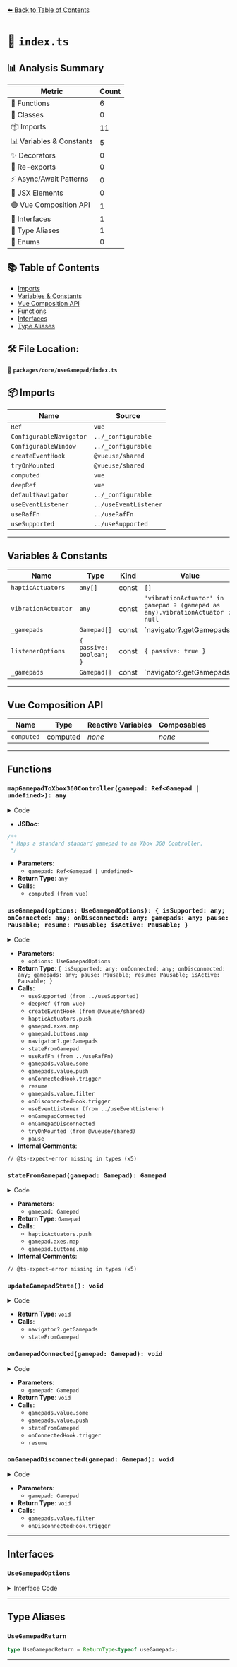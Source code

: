[⬅️ Back to Table of Contents](../../../index.md)

# 📄 `index.ts`

## 📊 Analysis Summary

| Metric | Count |
|--------|-------|
| 🔧 Functions | 6 |
| 🧱 Classes | 0 |
| 📦 Imports | 11 |
| 📊 Variables & Constants | 5 |
| ✨ Decorators | 0 |
| 🔄 Re-exports | 0 |
| ⚡ Async/Await Patterns | 0 |
| 💠 JSX Elements | 0 |
| 🟢 Vue Composition API | 1 |
| 📐 Interfaces | 1 |
| 📑 Type Aliases | 1 |
| 🎯 Enums | 0 |

## 📚 Table of Contents

- [Imports](#imports)
- [Variables & Constants](#variables-constants)
- [Vue Composition API](#vue-composition-api)
- [Functions](#functions)
- [Interfaces](#interfaces)
- [Type Aliases](#type-aliases)

## 🛠️ File Location:
📂 **`packages/core/useGamepad/index.ts`**

## 📦 Imports

| Name | Source |
|------|--------|
| `Ref` | `vue` |
| `ConfigurableNavigator` | `../_configurable` |
| `ConfigurableWindow` | `../_configurable` |
| `createEventHook` | `@vueuse/shared` |
| `tryOnMounted` | `@vueuse/shared` |
| `computed` | `vue` |
| `deepRef` | `vue` |
| `defaultNavigator` | `../_configurable` |
| `useEventListener` | `../useEventListener` |
| `useRafFn` | `../useRafFn` |
| `useSupported` | `../useSupported` |


---

## Variables & Constants

| Name | Type | Kind | Value | Exported |
|------|------|------|-------|----------|
| `hapticActuators` | `any[]` | const | `[]` | ✗ |
| `vibrationActuator` | `any` | const | `'vibrationActuator' in gamepad ? (gamepad as any).vibrationActuator : null` | ✗ |
| `_gamepads` | `Gamepad[]` | const | `navigator?.getGamepads() || []` | ✗ |
| `listenerOptions` | `{ passive: boolean; }` | const | `{ passive: true }` | ✗ |
| `_gamepads` | `Gamepad[]` | const | `navigator?.getGamepads() || []` | ✗ |


---

## Vue Composition API

| Name | Type | Reactive Variables | Composables |
|------|------|-------------------|-------------|
| `computed` | computed | *none* | *none* |


---

## Functions

### `mapGamepadToXbox360Controller(gamepad: Ref<Gamepad | undefined>): any`

<details><summary>Code</summary>

```ts
export function mapGamepadToXbox360Controller(gamepad: Ref<Gamepad | undefined>) {
  return computed(() => {
    if (gamepad.value) {
      return {
        buttons: {
          a: gamepad.value.buttons[0],
          b: gamepad.value.buttons[1],
          x: gamepad.value.buttons[2],
          y: gamepad.value.buttons[3],
        },
        bumper: {
          left: gamepad.value.buttons[4],
          right: gamepad.value.buttons[5],
        },
        triggers: {
          left: gamepad.value.buttons[6],
          right: gamepad.value.buttons[7],
        },
        stick: {
          left: {
            horizontal: gamepad.value.axes[0],
            vertical: gamepad.value.axes[1],
            button: gamepad.value.buttons[10],
          },
          right: {
            horizontal: gamepad.value.axes[2],
            vertical: gamepad.value.axes[3],
            button: gamepad.value.buttons[11],
          },
        },
        dpad: {
          up: gamepad.value.buttons[12],
          down: gamepad.value.buttons[13],
          left: gamepad.value.buttons[14],
          right: gamepad.value.buttons[15],
        },
        back: gamepad.value.buttons[8],
        start: gamepad.value.buttons[9],
      }
    }

    return null
  })
}
```
</details>

- **JSDoc**:
```ts
/**
 * Maps a standard standard gamepad to an Xbox 360 Controller.
 */
```

- **Parameters**:
  - `gamepad: Ref<Gamepad | undefined>`
- **Return Type**: `any`
- **Calls**:
  - `computed (from vue)`
### `useGamepad(options: UseGamepadOptions): { isSupported: any; onConnected: any; onDisconnected: any; gamepads: any; pause: Pausable; resume: Pausable; isActive: Pausable; }`

<details><summary>Code</summary>

```ts
export function useGamepad(options: UseGamepadOptions = {}) {
  const {
    navigator = defaultNavigator,
  } = options
  const isSupported = useSupported(() => navigator && 'getGamepads' in navigator)
  const gamepads = deepRef<Gamepad[]>([])

  const onConnectedHook = createEventHook<number>()
  const onDisconnectedHook = createEventHook<number>()

  const stateFromGamepad = (gamepad: Gamepad) => {
    const hapticActuators = []
    const vibrationActuator = 'vibrationActuator' in gamepad ? (gamepad as any).vibrationActuator : null

    if (vibrationActuator)
      hapticActuators.push(vibrationActuator)

    // @ts-expect-error missing in types
    if (gamepad.hapticActuators)
      // @ts-expect-error missing in types
      hapticActuators.push(...gamepad.hapticActuators)

    return {
      id: gamepad.id,
      index: gamepad.index,
      connected: gamepad.connected,
      mapping: gamepad.mapping,
      timestamp: gamepad.timestamp,
      vibrationActuator: gamepad.vibrationActuator,
      hapticActuators,
      axes: gamepad.axes.map(axes => axes),
      buttons: gamepad.buttons.map(button => ({ pressed: button.pressed, touched: button.touched, value: button.value })),
    } as Gamepad
  }

  const updateGamepadState = () => {
    const _gamepads = navigator?.getGamepads() || []

    for (const gamepad of _gamepads) {
      if (gamepad && gamepads.value[gamepad.index])
        gamepads.value[gamepad.index] = stateFromGamepad(gamepad)
    }
  }

  const { isActive, pause, resume } = useRafFn(updateGamepadState)

  const onGamepadConnected = (gamepad: Gamepad) => {
    if (!gamepads.value.some(({ index }) => index === gamepad.index)) {
      gamepads.value.push(stateFromGamepad(gamepad))
      onConnectedHook.trigger(gamepad.index)
    }

    resume()
  }

  const onGamepadDisconnected = (gamepad: Gamepad) => {
    gamepads.value = gamepads.value.filter(x => x.index !== gamepad.index)
    onDisconnectedHook.trigger(gamepad.index)
  }

  const listenerOptions = { passive: true }
  useEventListener('gamepadconnected', e => onGamepadConnected(e.gamepad), listenerOptions)
  useEventListener('gamepaddisconnected', e => onGamepadDisconnected(e.gamepad), listenerOptions)

  tryOnMounted(() => {
    const _gamepads = navigator?.getGamepads() || []

    for (const gamepad of _gamepads) {
      if (gamepad && gamepads.value[gamepad.index])
        onGamepadConnected(gamepad)
    }
  })

  pause()

  return {
    isSupported,
    onConnected: onConnectedHook.on,
    onDisconnected: onDisconnectedHook.on,
    gamepads,
    pause,
    resume,
    isActive,
  }
}
```
</details>

- **Parameters**:
  - `options: UseGamepadOptions`
- **Return Type**: `{ isSupported: any; onConnected: any; onDisconnected: any; gamepads: any; pause: Pausable; resume: Pausable; isActive: Pausable; }`
- **Calls**:
  - `useSupported (from ../useSupported)`
  - `deepRef (from vue)`
  - `createEventHook (from @vueuse/shared)`
  - `hapticActuators.push`
  - `gamepad.axes.map`
  - `gamepad.buttons.map`
  - `navigator?.getGamepads`
  - `stateFromGamepad`
  - `useRafFn (from ../useRafFn)`
  - `gamepads.value.some`
  - `gamepads.value.push`
  - `onConnectedHook.trigger`
  - `resume`
  - `gamepads.value.filter`
  - `onDisconnectedHook.trigger`
  - `useEventListener (from ../useEventListener)`
  - `onGamepadConnected`
  - `onGamepadDisconnected`
  - `tryOnMounted (from @vueuse/shared)`
  - `pause`
- **Internal Comments**:
```
// @ts-expect-error missing in types (x5)
```

### `stateFromGamepad(gamepad: Gamepad): Gamepad`

<details><summary>Code</summary>

```ts
(gamepad: Gamepad) => {
    const hapticActuators = []
    const vibrationActuator = 'vibrationActuator' in gamepad ? (gamepad as any).vibrationActuator : null

    if (vibrationActuator)
      hapticActuators.push(vibrationActuator)

    // @ts-expect-error missing in types
    if (gamepad.hapticActuators)
      // @ts-expect-error missing in types
      hapticActuators.push(...gamepad.hapticActuators)

    return {
      id: gamepad.id,
      index: gamepad.index,
      connected: gamepad.connected,
      mapping: gamepad.mapping,
      timestamp: gamepad.timestamp,
      vibrationActuator: gamepad.vibrationActuator,
      hapticActuators,
      axes: gamepad.axes.map(axes => axes),
      buttons: gamepad.buttons.map(button => ({ pressed: button.pressed, touched: button.touched, value: button.value })),
    } as Gamepad
  }
```
</details>

- **Parameters**:
  - `gamepad: Gamepad`
- **Return Type**: `Gamepad`
- **Calls**:
  - `hapticActuators.push`
  - `gamepad.axes.map`
  - `gamepad.buttons.map`
- **Internal Comments**:
```
// @ts-expect-error missing in types (x5)
```

### `updateGamepadState(): void`

<details><summary>Code</summary>

```ts
() => {
    const _gamepads = navigator?.getGamepads() || []

    for (const gamepad of _gamepads) {
      if (gamepad && gamepads.value[gamepad.index])
        gamepads.value[gamepad.index] = stateFromGamepad(gamepad)
    }
  }
```
</details>

- **Return Type**: `void`
- **Calls**:
  - `navigator?.getGamepads`
  - `stateFromGamepad`
### `onGamepadConnected(gamepad: Gamepad): void`

<details><summary>Code</summary>

```ts
(gamepad: Gamepad) => {
    if (!gamepads.value.some(({ index }) => index === gamepad.index)) {
      gamepads.value.push(stateFromGamepad(gamepad))
      onConnectedHook.trigger(gamepad.index)
    }

    resume()
  }
```
</details>

- **Parameters**:
  - `gamepad: Gamepad`
- **Return Type**: `void`
- **Calls**:
  - `gamepads.value.some`
  - `gamepads.value.push`
  - `stateFromGamepad`
  - `onConnectedHook.trigger`
  - `resume`
### `onGamepadDisconnected(gamepad: Gamepad): void`

<details><summary>Code</summary>

```ts
(gamepad: Gamepad) => {
    gamepads.value = gamepads.value.filter(x => x.index !== gamepad.index)
    onDisconnectedHook.trigger(gamepad.index)
  }
```
</details>

- **Parameters**:
  - `gamepad: Gamepad`
- **Return Type**: `void`
- **Calls**:
  - `gamepads.value.filter`
  - `onDisconnectedHook.trigger`

---

## Interfaces

### `UseGamepadOptions`

<details><summary>Interface Code</summary>

```ts
export interface UseGamepadOptions extends ConfigurableWindow, ConfigurableNavigator {

}
```
</details>


---

## Type Aliases

### `UseGamepadReturn`

```ts
type UseGamepadReturn = ReturnType<typeof useGamepad>;
```


---